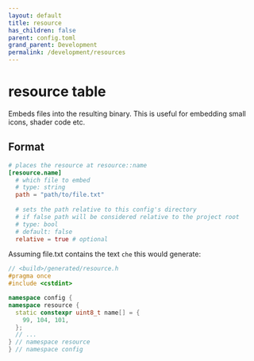 ```yaml
---
layout: default
title: resource
has_children: false
parent: config.toml
grand_parent: Development
permalink: /development/resources
---
```


# resource table
Embeds files into the resulting binary. This is useful for embedding small icons, shader code etc.

## Format
```toml
# places the resource at resource::name
[resource.name]
  # which file to embed
  # type: string
  path = "path/to/file.txt"
  
  # sets the path relative to this config's directory
  # if false path will be considered relative to the project root
  # type: bool
  # default: false
  relative = true # optional
```

Assuming file.txt contains the text `che` this would generate:
```cpp
// <build>/generated/resource.h
#pragma once
#include <cstdint>

namespace config {
namespace resource {
  static constexpr uint8_t name[] = {
    99, 104, 101,
  };
  // ...
} // namespace resource
} // namespace config
```